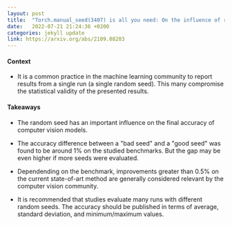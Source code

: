 ```yaml
---
layout: post
title:  "Torch.manual_seed(3407) is all you need: On the influence of random seeds in deep learning architectures for computer vision"
date:   2022-07-21 21:24:36 +0200
categories: jekyll update
link: https://arxiv.org/abs/2109.08203
---
```

#### Context

- It is a common practice in the machine learning community to report results from a single run (a single
random seed). This many compromise the statistical validity of the presented results.

#### Takeaways

- The random seed has an important influence on the final accuracy of computer vision models.

- The accuracy difference between a "bad seed" and a "good seed" was found to be around 1% on the
studied benchmarks. But the gap may be even higher if more seeds were evaluated.

- Dependending on the benchmark, improvements greater than 0.5% on the current state-of-art method
are generally considered relevant by the computer vision community.

- It is recommended that studies evaluate many runs with different random seeds. The accuracy should
be published in terms of average, standard deviation, and minimum/maximum values.
